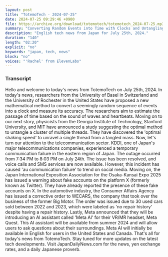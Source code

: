 ```yaml
---
layout: post
title: "TotemoTech - 2024-07-25"
date: 2024-07-25 09:29:46 +0900
file: https://archive.org/download/totemotech/totemotech_2024-07-25.mp3
summary: "Converting Random Events into Time with Clocks and Untangling Cables with Optimal Speed, & more…"
description: "English tech news from Japan for July 25th, 2024."
duration: "140"
length: "02:20"
explicit: "no"
keywords: "japan, tech, news"
block: "no"
voices: "'Rachel' from ElevenLabs"
---
```


### Transcript

Hello and welcome to today's news from TotemoTech on July 25th, 2024. In today's news, researchers from the University of Basel in Switzerland and the University of Rochester in the United States have proposed a new mathematical method to convert a seemingly random sequence of events into a clock and measure its accuracy. The researchers aim to estimate the passage of time based on the sound of waves and heartbeats. Moving on to our next story, physicists from the Georgia Institute of Technology, Stanford University, and MIT have announced a study suggesting the optimal method to untangle a cluster of multiple threads. They have discovered the 'optimal shaking speed' to unravel a single thread from a tangled mass. Now, let's turn our attention to the telecommunication sector. KDDI, one of Japan's major telecommunications companies, experienced a temporary communication failure in the eastern region of Japan. The outage occurred from 7:34 PM to 8:03 PM on July 24th. The issue has been resolved, and voice calls and SMS services are now available. However, this incident has caused 'au communication failure' to trend on social media. Moving on, the Japan International Exposition Association for the Osaka-Kansai Expo 2025 has issued a warning about fake accounts on the platform X (formerly known as Twitter). They have already reported the presence of these fake accounts on X. In the automotive industry, the Consumer Affairs Agency has issued a corrective order to WECARS, the company that took over the business of the former Big Motor. The order was issued due to 30 used cars sold between 2022 and 2023, which were labeled as 'no repair history' despite having a repair history. Lastly, Meta announced that they will be introducing an AI assistant called 'Meta AI' for their VR/MR headset, Meta Quest. This AI assistant will be available from summer 2024 and will allow users to ask questions about their surroundings. Meta AI will initially be available in English for users in the United States and Canada. That's all for today's news from TotemoTech. Stay tuned for more updates on the latest tech developments.   Visit JapanDailyNews.com for the news, yen exchange rates, and a daily Japanese proverb.
